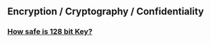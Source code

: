 ## Encryption / Cryptography / Confidentiality


### [How safe is 128 bit Key?](HowSafeIs_128bit_Key.md)
